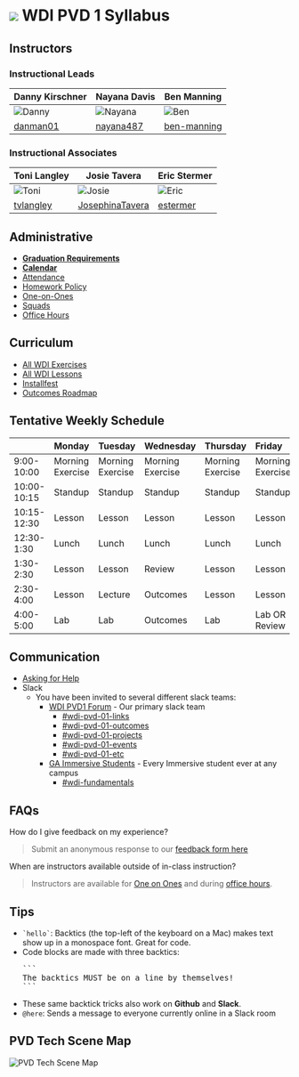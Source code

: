 # ![](https://camo.githubusercontent.com/6ce15b81c1f06d716d753a61f5db22375fa684da/68747470733a2f2f67612d646173682e73332e616d617a6f6e6177732e636f6d2f70726f64756374696f6e2f6173736574732f6c6f676f2d39663838616536633963333837313639306533333238306663663535376633332e706e67) WDI PVD 1 Syllabus

## Instructors 
### Instructional Leads
| Danny Kirschner | Nayana Davis | Ben Manning
| --- | --- | ---
| ![Danny](https://avatars3.githubusercontent.com/u/58710?v=3&s=100) | ![Nayana](https://avatars2.githubusercontent.com/u/6817544?v=3&s=100) | ![Ben](https://avatars2.githubusercontent.com/u/8397980?v=3&s=100)
| [danman01](https://github.com/danman01) | [nayana487](https://github.com/nayana487) | [ben-manning](https://github.com/ben-manning)

### Instructional Associates

| Toni Langley | Josie Tavera | Eric Stermer
| --- | --- | ---
| ![Toni](https://avatars0.githubusercontent.com/u/13801825?v=3&s=100) | ![Josie](https://avatars2.githubusercontent.com/u/15881366?v=3&s=100) | ![Eric](https://avatars0.githubusercontent.com/u/17515551?v=3&s=100)
| [tvlangley](https://github.com/tvlangley) | [JosephinaTavera](https://github.com/JosephinaTavera) | [estermer](https://github.com/estermer)

## Administrative

- **[Graduation Requirements](graduation-requirements.md)**
- **[Calendar](https://ga-wdi-pvd.github.io/pvd-01-source-of-all-truth/)**
- [Attendance](attendance.md)
- [Homework Policy](homework-policy.md)
- [One-on-Ones](one-on-ones.md)
- [Squads](https://tvlangley.github.io/podSquads/)
- [Office Hours](office-hours.md)

## Curriculum

- [All WDI Exercises](http://repotagger.github.io?name=ga-wdi-exercises)
- [All WDI Lessons](http://repotagger.github.io?name=ga-wdi-lessons)
- [Installfest](https://github.com/ga-dc/installfest)
- [Outcomes Roadmap](https://docs.google.com/document/d/1dTtTYLM6Ev6XUvmWm4iuxhC-wTMuTllqXR2CNoDJ_Ik/edit)

## Tentative Weekly Schedule

|  | Monday                 | Tuesday | Wednesday                 |Thursday         |  Friday
| :-----            |:-----                 |:-----   |:-----                     |:-----         |:-----
| 9:00-10:00     | Morning Exercise                | Morning Exercise     | Morning Exercise | Morning Exercise| Morning Exercise |
| 10:00-10:15     | Standup  | Standup    | Standup   | Standup | Standup |
| 10:15-12:30     | Lesson  | Lesson      | Lesson    | Lesson | Lesson |
| 12:30-1:30      | Lunch                 | Lunch      | Lunch | Lunch | Lunch |
| 1:30-2:30 | Lesson  |  Lesson        | Review |  Lesson | Lesson  |
| 2:30-4:00       | Lesson     | Lecture       | Outcomes | Lesson | Lesson  |
| 4:00-5:00| Lab | Lab | Outcomes| Lab | Lab OR Review |


## Communication

- [Asking for Help](asking-for-help.md)
- Slack
  - You have been invited to several different slack teams:
    - [WDI PVD1 Forum](https://ga-students.slack.com/messages/wdi-pvd-01-forum/) - Our primary slack team
      - [#wdi-pvd-01-links](https://ga-students.slack.com/messages/wdi-pvd-01-links)
      - [#wdi-pvd-01-outcomes](https://ga-students.slack.com/messages/wdi-pvd-01-outcomes)
      - [#wdi-pvd-01-projects](https://ga-students.slack.com/messages/wdi-pvd-01-projects)
      - [#wdi-pvd-01-events](https://ga-students.slack.com/messages/wdi-pvd-01-events)
      - [#wdi-pvd-01-etc](https://ga-students.slack.com/messages/wdi-pvd-01-etc)
    - [GA Immersive Students](https://ga-students.slack.com) - Every Immersive student ever at any campus
      - [#wdi-fundamentals](https://ga-students.slack.com/messages/wdi-fundamentals/)

## FAQs

How do I give feedback on my experience?

> Submit an anonymous response to our [feedback form here](https://docs.google.com/forms/u/1/d/10uz4L2kuKBrnIeGQmabJtihytdhHseKPksIhv-ItnwQ)

When are instructors available outside of in-class instruction?

> Instructors are available for [One on Ones](one-on-ones.md) and during [office hours](office-hours.md).

## Tips

- <code>&grave;hello&grave;</code>: Backtics (the top-left of the keyboard on a Mac) makes text show up in a monospace font. Great for code.
- Code blocks are made with three backtics:
  <pre>
  &grave;&grave;&grave;
  The backtics MUST be on a line by themselves!
  &grave;&grave;&grave;
  </pre>
- These same backtick tricks also work on **Github** and **Slack**.
- `@here`: Sends a message to everyone currently online in a Slack room

## PVD Tech Scene Map
![PVD Tech Scene Map](https://dx0qysuen8cbs.cloudfront.net/assets/fat_rabbit/jobs/startup_map-9d8bc7a414f1f62337e7a6f9388af4a4da01abf75f92a10efc62188cb028b98d.jpg)

